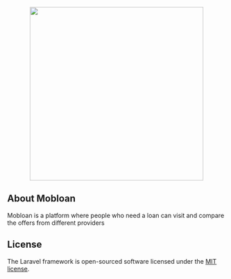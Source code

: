 <p align="center"><img src="https://res.cloudinary.com/dtfbvvkyp/image/upload/v1566331377/laravel-logolockup-cmyk-red.svg" width="400"></p>

## About Mobloan

Mobloan is a platform where people who need a loan can visit and compare the offers from different providers

## License

The Laravel framework is open-sourced software licensed under the [MIT license](https://opensource.org/licenses/MIT).
